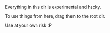 Everything in this dir is experimental and hacky.

To use things from here, drag them to the root dir.

Use at your own risk :P

